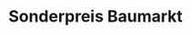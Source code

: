 ---
title: "Sonderpreis Baumarkt"
url: /strasburg-uckermark/sonderpreis-baumarkt/
shop: Baumarkt
---